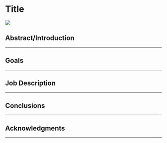 # Title
<img src="https://i.ibb.co/9c1cCmT/Logo-Tagline-Blue-staffsig.png"/>

## Abstract/Introduction
---

## Goals
---

## Job Description
---

## Conclusions
---

## Acknowledgments
---
